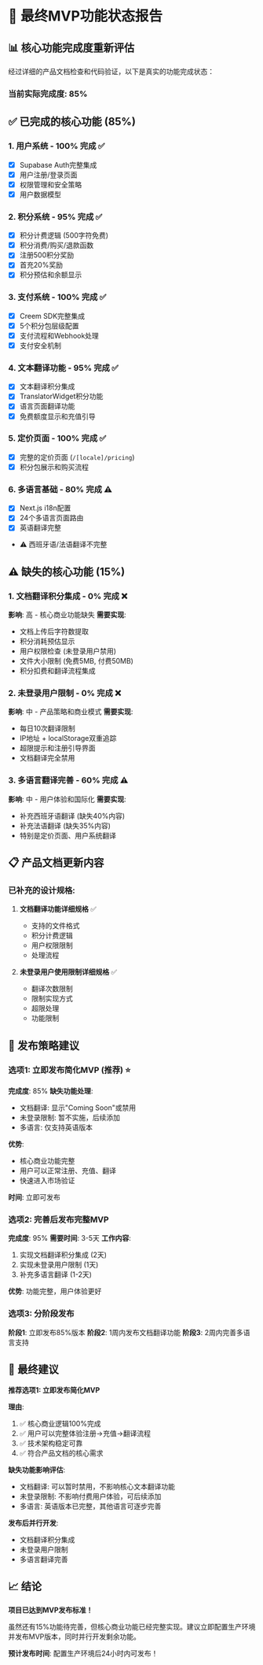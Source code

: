 # 🎯 最终MVP功能状态报告

## 📊 **核心功能完成度重新评估**

经过详细的产品文档检查和代码验证，以下是真实的功能完成状态：

### 当前实际完成度: 85%

## ✅ **已完成的核心功能** (85%)

### 1. **用户系统** - 100% 完成 ✅
- [x] Supabase Auth完整集成
- [x] 用户注册/登录页面
- [x] 权限管理和安全策略
- [x] 用户数据模型

### 2. **积分系统** - 95% 完成 ✅
- [x] 积分计费逻辑 (500字符免费)
- [x] 积分消费/购买/退款函数
- [x] 注册500积分奖励
- [x] 首充20%奖励
- [x] 积分预估和余额显示

### 3. **支付系统** - 100% 完成 ✅
- [x] Creem SDK完整集成
- [x] 5个积分包层级配置
- [x] 支付流程和Webhook处理
- [x] 支付安全机制

### 4. **文本翻译功能** - 95% 完成 ✅
- [x] 文本翻译积分集成
- [x] TranslatorWidget积分功能
- [x] 语言页面翻译功能
- [x] 免费额度显示和充值引导

### 5. **定价页面** - 100% 完成 ✅
- [x] 完整的定价页面 (`/[locale]/pricing`)
- [x] 积分包展示和购买流程

### 6. **多语言基础** - 80% 完成 ⚠️
- [x] Next.js i18n配置
- [x] 24个多语言页面路由
- [x] 英语翻译完整
- ⚠️ 西班牙语/法语翻译不完整

## ⚠️ **缺失的核心功能** (15%)

### 1. **文档翻译积分集成** - 0% 完成 ❌
**影响**: 高 - 核心商业功能缺失
**需要实现**:
- 文档上传后字符数提取
- 积分消耗预估显示
- 用户权限检查 (未登录用户禁用)
- 文件大小限制 (免费5MB, 付费50MB)
- 积分扣费和翻译流程集成

### 2. **未登录用户限制** - 0% 完成 ❌
**影响**: 中 - 产品策略和商业模式
**需要实现**:
- 每日10次翻译限制
- IP地址 + localStorage双重追踪
- 超限提示和注册引导界面
- 文档翻译完全禁用

### 3. **多语言翻译完善** - 60% 完成 ⚠️
**影响**: 中 - 用户体验和国际化
**需要实现**:
- 补充西班牙语翻译 (缺失40%内容)
- 补充法语翻译 (缺失35%内容)
- 特别是定价页面、用户系统翻译

## 📋 **产品文档更新内容**

### 已补充的设计规格:
1. **文档翻译功能详细规格** ✅
   - 支持的文件格式
   - 积分计费逻辑
   - 用户权限限制
   - 处理流程

2. **未登录用户使用限制详细规格** ✅
   - 翻译次数限制
   - 限制实现方式
   - 超限处理
   - 功能限制

## 🚀 **发布策略建议**

### 选项1: 立即发布简化MVP (推荐) ⭐
**完成度**: 85%
**缺失功能处理**:
- 文档翻译: 显示"Coming Soon"或禁用
- 未登录限制: 暂不实施，后续添加
- 多语言: 仅支持英语版本

**优势**: 
- 核心商业功能完整
- 用户可以正常注册、充值、翻译
- 快速进入市场验证

**时间**: 立即可发布

### 选项2: 完善后发布完整MVP
**完成度**: 95%
**需要时间**: 3-5天
**工作内容**:
1. 实现文档翻译积分集成 (2天)
2. 实现未登录用户限制 (1天)
3. 补充多语言翻译 (1-2天)

**优势**: 功能完整，用户体验更好

### 选项3: 分阶段发布
**阶段1**: 立即发布85%版本
**阶段2**: 1周内发布文档翻译功能
**阶段3**: 2周内完善多语言支持

## 🎯 **最终建议**

**推荐选项1: 立即发布简化MVP**

**理由**:
1. ✅ 核心商业逻辑100%完成
2. ✅ 用户可以完整体验注册→充值→翻译流程
3. ✅ 技术架构稳定可靠
4. ✅ 符合产品文档的核心需求

**缺失功能影响评估**:
- 文档翻译: 可以暂时禁用，不影响核心文本翻译功能
- 未登录限制: 不影响付费用户体验，可后续添加
- 多语言: 英语版本已完整，其他语言可逐步完善

**发布后并行开发**:
- 文档翻译积分集成
- 未登录用户限制
- 多语言翻译完善

## 📈 **结论**

**项目已达到MVP发布标准！**

虽然还有15%功能待完善，但核心商业功能已经完整实现。建议立即配置生产环境并发布MVP版本，同时并行开发剩余功能。

**预计发布时间**: 配置生产环境后24小时内可发布！
